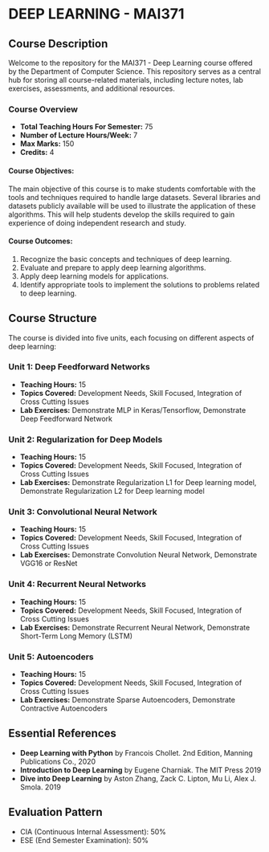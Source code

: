# DEEP LEARNING - MAI371

## Course Description

Welcome to the repository for the MAI371 - Deep Learning course offered by the Department of Computer Science. This repository serves as a central hub for storing all course-related materials, including lecture notes, lab exercises, assessments, and additional resources.

### Course Overview

- **Total Teaching Hours For Semester:** 75
- **Number of Lecture Hours/Week:** 7
- **Max Marks:** 150
- **Credits:** 4

#### Course Objectives:

The main objective of this course is to make students comfortable with the tools and techniques required to handle large datasets. Several libraries and datasets publicly available will be used to illustrate the application of these algorithms. This will help students develop the skills required to gain experience of doing independent research and study.

#### Course Outcomes:

1. Recognize the basic concepts and techniques of deep learning.
2. Evaluate and prepare to apply deep learning algorithms.
3. Apply deep learning models for applications.
4. Identify appropriate tools to implement the solutions to problems related to deep learning.

## Course Structure

The course is divided into five units, each focusing on different aspects of deep learning:

### Unit 1: Deep Feedforward Networks
- **Teaching Hours:** 15
- **Topics Covered:** Development Needs, Skill Focused, Integration of Cross Cutting Issues
- **Lab Exercises:** Demonstrate MLP in Keras/Tensorflow, Demonstrate Deep Feedforward Network

### Unit 2: Regularization for Deep Models
- **Teaching Hours:** 15
- **Topics Covered:** Development Needs, Skill Focused, Integration of Cross Cutting Issues
- **Lab Exercises:** Demonstrate Regularization L1 for Deep learning model, Demonstrate Regularization L2 for Deep learning model

### Unit 3: Convolutional Neural Network
- **Teaching Hours:** 15
- **Topics Covered:** Development Needs, Skill Focused, Integration of Cross Cutting Issues
- **Lab Exercises:** Demonstrate Convolution Neural Network, Demonstrate VGG16 or ResNet

### Unit 4: Recurrent Neural Networks
- **Teaching Hours:** 15
- **Topics Covered:** Development Needs, Skill Focused, Integration of Cross Cutting Issues
- **Lab Exercises:** Demonstrate Recurrent Neural Network, Demonstrate Short-Term Long Memory (LSTM)

### Unit 5: Autoencoders
- **Teaching Hours:** 15
- **Topics Covered:** Development Needs, Skill Focused, Integration of Cross Cutting Issues
- **Lab Exercises:** Demonstrate Sparse Autoencoders, Demonstrate Contractive Autoencoders

## Essential References

- **Deep Learning with Python** by Francois Chollet. 2nd Edition, Manning Publications Co., 2020
- **Introduction to Deep Learning** by Eugene Charniak. The MIT Press 2019
- **Dive into Deep Learning** by Aston Zhang, Zack C. Lipton, Mu Li, Alex J. Smola. 2019

## Evaluation Pattern

- CIA (Continuous Internal Assessment): 50%
- ESE (End Semester Examination): 50%
